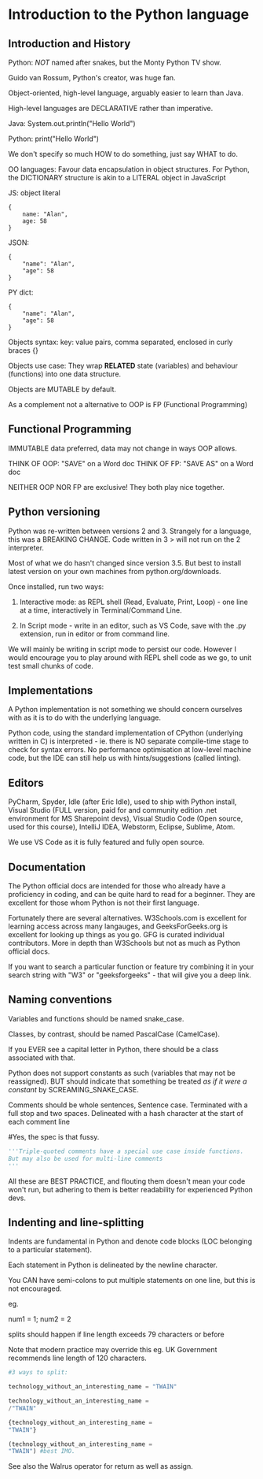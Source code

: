 # Introduction to the Python language

## Introduction and History

Python: _NOT_ named after snakes, but the Monty Python TV show.

Guido van Rossum, Python's creator, was huge fan.

Object-oriented, high-level language, arguably easier to learn than Java.

High-level languages are DECLARATIVE rather than imperative.

Java:
System.out.println("Hello World")

Python:
print("Hello World")

We don't specify so much HOW to do something, just say WHAT to do.

OO languages:
Favour data encapsulation in object structures. For Python, the DICTIONARY structure is akin to a LITERAL object in JavaScript

JS: object literal

    {
        name: "Alan",
        age: 58
    }

JSON:

    {
        "name": "Alan",
        "age": 58
    }

PY dict:

    {
        "name": "Alan",
        "age": 58
    }

Objects syntax: key: value pairs, comma separated, enclosed in curly braces {}

Objects use case: They wrap **RELATED** state (variables) and behaviour (functions) into one data structure.

Objects are MUTABLE by default.

As a complement not a alternative to OOP is FP (Functional Programming)

## Functional Programming

IMMUTABLE data preferred, data may not change in ways OOP allows.

THINK OF OOP: "SAVE" on a Word doc
THINK OF FP: "SAVE AS" on a Word doc

NEITHER OOP NOR FP are exclusive! They both play nice together.

## Python versioning

Python was re-written between versions 2 and 3. Strangely for a language, this was a BREAKING CHANGE. Code written in 3 > will not run on the 2 interpreter.

Most of what we do hasn't changed since version 3.5. But best to install latest version on your own machines from python.org/downloads.

Once installed, run two ways:

1. Interactive mode: as REPL shell (Read, Evaluate, Print, Loop) - one line at a time, interactively in Terminal/Command Line.

2. In Script mode - write in an editor, such as VS Code, save with the .py extension, run in editor or from command line.

We will mainly be writing in script mode to persist our code. However I would encourage you to play around with REPL shell code as we go, to unit test small chunks of code.

## Implementations

A Python implementation is not something we should concern ourselves with as it is to do with the underlying language.

Python code, using the standard implementation of CPython (underlying written in C) is interpreted - ie. there is NO separate compile-time stage to check for syntax errors. No performance optimisation at low-level machine code, but the IDE can still help us with hints/suggestions (called linting).

## Editors

PyCharm, Spyder, Idle (after Eric Idle), used to ship with Python install, Visual Studio (FULL version, paid for and community edition .net environment for MS Sharepoint devs), Visual Studio Code (Open source, used for this course), IntelliJ IDEA, Webstorm, Eclipse, Sublime, Atom.

We use VS Code as it is fully featured and fully open source.

## Documentation

The Python official docs are intended for those who already have a proficiency in coding, and can be quite hard to read for a beginner. They are excellent for those whom Python is not their first language.

Fortunately there are several alternatives. W3Schools.com is excellent for learning access across many langauges, and GeeksForGeeks.org is excellent for looking up things as you go. GFG is curated individual contributors. More in depth than W3Schools but not as much as Python official docs.

If you want to search a particular function or feature try combining it in your search string with "W3" or "geeksforgeeks" - that will give you a deep link.

## Naming conventions

Variables and functions should be named snake_case.

Classes, by contrast, should be named PascalCase (CamelCase).

If you EVER see a capital letter in Python, there should be a class associated with that.

Python does not support constants as such (variables that may not be reassigned). BUT should indicate that something be treated _as if it were a constant_ by SCREAMING_SNAKE_CASE.

Comments should be whole sentences, Sentence case. Terminated with a full stop and two spaces. Delineated with a hash character at the start of each comment line

#Yes, the spec is that fussy.

```python
'''Triple-quoted comments have a special use case inside functions.
But may also be used for multi-line comments
'''
```

All these are BEST PRACTICE, and flouting them doesn't mean your code won't run, but adhering to them is better readability for experienced Python devs.

## Indenting and line-splitting

Indents are fundamental in Python and denote code blocks (LOC belonging to a particular statement).

Each statement in Python is delineated by the newline character.

You CAN have semi-colons to put multiple statements on one line, but this is not encouraged.

eg.

num1 = 1; num2 = 2

splits should happen if line length exceeds 79 characters or before

Note that modern practice may override this eg. UK Government recommends line length of 120 characters.

```python
#3 ways to split:

technology_without_an_interesting_name = "TWAIN"

technology_without_an_interesting_name =
/"TWAIN"

{technology_without_an_interesting_name =
"TWAIN"}

(technology_without_an_interesting_name =
"TWAIN") #best IMO.
```

See also the Walrus operator for return as well as assign.
